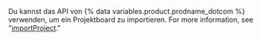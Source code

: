 Du kannst das API von {% data variables.product.prodname_dotcom %} verwenden, um ein Projektboard zu importieren. For more information, see "[importProject](/graphql/reference/mutations#importproject/)."

